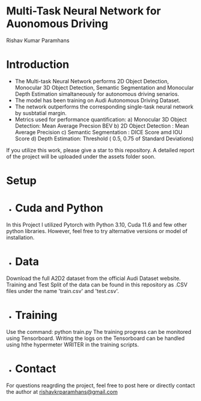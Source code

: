 # Multi-Task Neural Network for Auonomous Driving

Rishav Kumar Paramhans

# Introduction

* The Multi-task Neural Network performs 2D Object Detection, Monocular 3D Object Detection, Semantic Segmentation and Monocular Depth Estimation simaltaneously for autonomous driving senarios. 
* The model has been training on Audi Autonomous Driving Dataset.
* The network outperforms the corresponding single-task neural network by susbtatial margin. 
* Metrics used for performance quantification: a) Monocular 3D Object Detection: Mean Average Precsion BEV
                                               b) 2D Object Detection : Mean Average Precision
                                               c) Semantic Segmentation : DICE Score amd IOU Score
                                               d) Depth Estimation: Threshold ( 0.5, 0.75 of Standard Deviations)

If you utilize this work, please give a star to this repository.
A detailed report of the project will be uploaded under the assets folder soon.

# Setup
* # Cuda and Python
In this Project I utilized Pytorch with Python 3.10, Cuda 11.6 and few other python libraries. However, feel free to try alternative versions or model of installation.

* # Data
Download the full A2D2 dataset from the official Audi Dataset website. Training and Test Split of the data can be found in this repository as .CSV files under the name 'train.csv' and 'test.csv'.

* # Training
Use the command: python train.py
The training progress can be monitored using Tensorboard. Writing the logs on the Tensorboard can be handled using hthe hypermeter WRITER in the training scripts.

* # Contact
For questions reagrding the project, feel free to post here or directly contact the author at rishavkrparamhans@gmail.com
